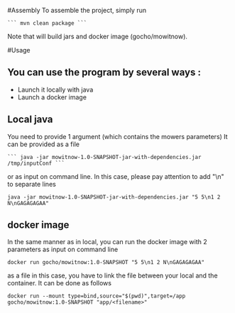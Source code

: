 #Assembly
To assemble the project, simply run

    ``` mvn clean package ```

Note that will build jars and docker image (gocho/mowitnow).


#Usage 
## You can use the program by several ways :
 - Launch it locally with java
 - Launch a docker image
 
## Local java
 You need to provide 1 argument (which contains the mowers parameters)
 It can be provided as a file
 
    ``` java -jar mowitnow-1.0-SNAPSHOT-jar-with-dependencies.jar /tmp/inputConf ```
 
 or as input on command line.
 In this case, please pay attention to add "\n" to separate lines
 
  ``` java -jar mowitnow-1.0-SNAPSHOT-jar-with-dependencies.jar "5 5\n1 2 N\nGAGAGAGAA" ```
 
## docker image
 In the same manner as in local, you can run the docker image with 2 parameters
    as input on command line
  
  ``` docker run gocho/mowitnow:1.0-SNAPSHOT "5 5\n1 2 N\nGAGAGAGAA" ```
        
   as a file
        in this case, you have to link the file between your local and the container.
        It can be done as follows 
   
   ``` docker run --mount type=bind,source="$(pwd)",target=/app gocho/mowitnow:1.0-SNAPSHOT "app/<filename>" ```
   
